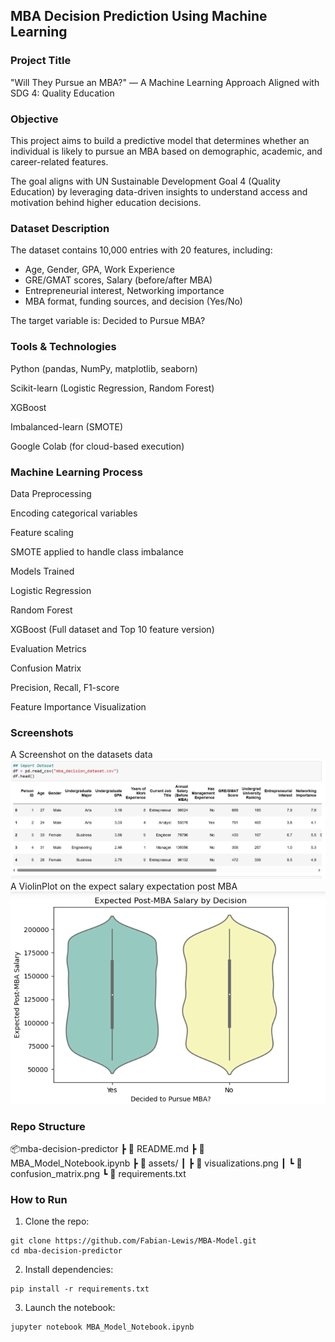 ## MBA Decision Prediction Using Machine Learning

###  Project Title
"Will They Pursue an MBA?" — A Machine Learning Approach Aligned with SDG 4: Quality Education

### Objective
This project aims to build a predictive model that determines whether an individual is likely to pursue an MBA based on demographic, academic, and career-related features.

The goal aligns with UN Sustainable Development Goal 4 (Quality Education) by leveraging data-driven insights to understand access and motivation behind higher education decisions.

### Dataset Description

The dataset contains 10,000 entries with 20 features, including:

- Age, Gender, GPA, Work Experience
- GRE/GMAT scores, Salary (before/after MBA)
- Entrepreneurial interest, Networking importance
- MBA format, funding sources, and decision (Yes/No)

The target variable is: Decided to Pursue MBA?

### Tools & Technologies
Python (pandas, NumPy, matplotlib, seaborn)

Scikit-learn (Logistic Regression, Random Forest)

XGBoost

Imbalanced-learn (SMOTE)

Google Colab (for cloud-based execution)

### Machine Learning Process
Data Preprocessing

Encoding categorical variables

Feature scaling

SMOTE applied to handle class imbalance

Models Trained

Logistic Regression

Random Forest

XGBoost (Full dataset and Top 10 feature version)

Evaluation Metrics

Confusion Matrix

Precision, Recall, F1-score

Feature Importance Visualization

### Screenshots
A Screenshot on the datasets data
<img src="assets/data_head.png" width ="600"/>
A ViolinPlot on the expect salary expectation post MBA
<img src="assets/expect_salary.png" width="600"/>

### Repo Structure
📦mba-decision-predictor
 ┣ 📜 README.md
 ┣ 📜 MBA_Model_Notebook.ipynb
 ┣ 📂 assets/
 ┃ ┣ 📸 visualizations.png
 ┃ ┗ 📸 confusion_matrix.png
 ┗ 📄 requirements.txt


### How to Run
1. Clone the repo:
```
git clone https://github.com/Fabian-Lewis/MBA-Model.git
cd mba-decision-predictor

```
2. Install dependencies:
```
pip install -r requirements.txt
```
3. Launch the notebook:
```
jupyter notebook MBA_Model_Notebook.ipynb
```
